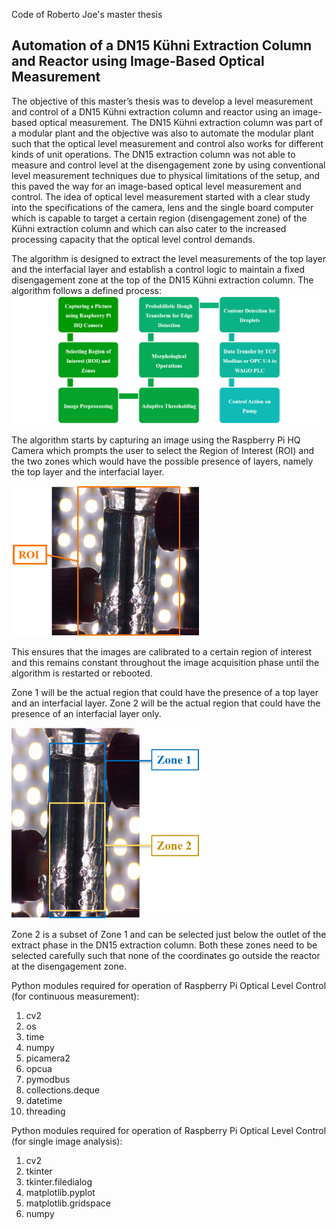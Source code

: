 Code of Roberto Joe's master thesis

## Automation of a DN15 Kühni Extraction Column and Reactor using Image-Based Optical Measurement 

The objective of this master’s thesis was to develop a level measurement and control of a DN15 Kühni extraction column and reactor using an image-based optical measurement. The DN15 Kühni extraction column was part of a modular plant 
and the objective was also to automate the modular plant such that the optical level measurement and control also works for different kinds of unit operations. The DN15 extraction column was not able to measure and control level at the 
disengagement zone by using conventional level measurement techniques due to physical limitations of the setup, and this paved the way for an image-based optical level measurement and control. The idea of optical level measurement 
started with a clear study into the specifications of the camera, lens and the single board computer which is capable to target a certain region (disengagement zone) of the Kühni extraction column and which can also cater to the 
increased processing capacity that the optical level control demands. 



The algorithm is designed to extract the level measurements of the top layer and the interfacial layer and 
establish a control logic to maintain a fixed disengagement zone at the top of the DN15 Kühni extraction 
column. The algorithm follows a defined process:
<img src="https://github.com/TUDoAD/Abschlussarbeiten_Schmitz/blob/main/Joe/Reference/Process%20Flowchart.png?raw=true" alt="Image error" width="600">

The algorithm starts by capturing an image using the Raspberry Pi HQ Camera which prompts the user to 
select the Region of Interest (ROI) and the two zones which would have the possible presence of layers, 
namely the top layer and the interfacial layer. 

<img src="https://github.com/TUDoAD/Abschlussarbeiten_Schmitz/blob/main/Joe/Reference/ROI%20Selection.png?raw=true" alt="Image error" width="300">

This ensures that the images are calibrated to a certain region of interest and this remains constant 
throughout the image acquisition phase until the algorithm is restarted or rebooted. 

Zone 1 will be the actual region that could have the presence of a top layer and an interfacial layer. Zone 
2 will be the actual region that could have the presence of an interfacial layer only. 

<img src="https://github.com/TUDoAD/Abschlussarbeiten_Schmitz/blob/main/Joe/Reference/Zone%20Selection.png?raw=true" alt="Image error" width="300"> 

Zone 2 is a subset of Zone 1 and can be selected just below the outlet of the extract phase in the DN15 
extraction column. Both these zones need to be selected carefully such that none of the coordinates go 
outside the reactor at the disengagement zone. 












Python modules required for operation of Raspberry Pi Optical Level Control (for continuous measurement):
1. cv2 
2. os
3. time
4. numpy
5. picamera2
6. opcua
7. pymodbus
8. collections.deque
9. datetime
10. threading

Python modules required for operation of Raspberry Pi Optical Level Control (for single image analysis):
1. cv2
2. tkinter
3. tkinter.filedialog
4. matplotlib.pyplot
5. matplotlib.gridspace
6. numpy

